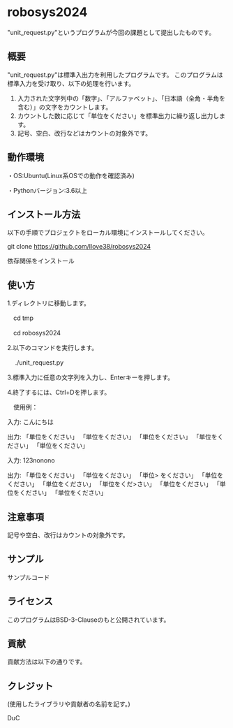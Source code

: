# robosys2024

"unit_request.py"というプログラムが今回の課題として提出したものです。

## 概要
 "unit_request.py"は標準入出力を利用したプログラムです。
 このプログラムは標準入力を受け取り、以下の処理を行います。
 1. 入力された文字列中の「数字」、「アルファベット」、「日本語（全角・半角を含む）」の文字をカウントします。
 2. カウントした数に応じて「単位をください」を標準出力に繰り返し出力します。
 3. 記号、空白、改行などはカウントの対象外です。

## 動作環境

・OS:Ubuntu(Linux系OSでの動作を確認済み)

・Pythonバージョン:3.6以上

## インストール方法

以下の手順でプロジェクトをローカル環境にインストールしてください。

git clone https://github.com/Ilove38/robosys2024

依存関係をインストール


## 使い方
 1.ディレクトリに移動します。

　cd tmp

　cd robosys2024
 
 2.以下のコマンドを実行します。

　 ./unit_request.py

 3.標準入力に任意の文字列を入力し、Enterキーを押します。

 4.終了するには、Ctrl+Dを押します。



　使用例：

  入力: こんにちは

  出力: 「単位をください」 「単位をください」 「単位をください」 「単位をください」 「単位をください」

 
 入力: 123nonono

 出力: 「単位をください」 「単位をください」 「単位>
をください」 「単位をください」 「単位をください」 「単位をくだ>さい」 「単位をください」 「単位をください」 「単位をください」                                                             
## 注意事項
記号や空白、改行はカウントの対象外です。

## サンプル
サンプルコード

## ライセンス
このプログラムはBSD-3-Clauseのもと公開されています。

## 貢献
貢献方法は以下の通りです。

## クレジット
(使用したライブラリや貢献者の名前を記す。)


DuC
